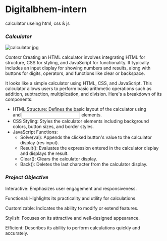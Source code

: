 # Digitalbhem-intern
calculator useing html, css &amp; js
###  *Calculator*

![calculator jpg](https://github.com/EaknadhPolisetty/Digital-Bhem/assets/153793143/9fc3d9da-9667-4bb8-abf3-cb661807c81c)

*Context*
Creating an HTML calculator involves integrating HTML for structure, CSS for styling, and JavaScript for functionality. It typically includes an input display for showing numbers and results, along with buttons for digits, operators, and functions like clear or backspace.

It looks like a simple calculator using HTML, CSS, and JavaScript. This calculator allows users to perform basic arithmetic operations such as addition, subtraction, multiplication, and division. Here's a breakdown of its components:
- HTML Structure: Defines the basic layout of the calculator using <div> and <input> elements.
- CSS Styling: Styles the calculator elements including background colors, button sizes, and border styles.
- JavaScript Functions:
  - Solve(val): Appends the clicked button's value to the calculator display (res input).
  - Result(): Evaluates the expression entered in the calculator display and displays the result.
  - Clear(): Clears the calculator display.
  - Back(): Deletes the last character from the calculator display.
  
### *Project Objective*

Interactive: Emphasizes user engagement and responsiveness.

Functional: Highlights its practicality and utility for calculations.

Customizable: Indicates the ability to modify or extend features.

Stylish: Focuses on its attractive and well-designed appearance.

Efficient: Describes its ability to perform calculations quickly and accurately.
